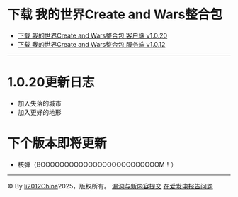 # 下载 我的世界Create and Wars整合包
 - [下载 我的世界Create and Wars整合包 客户端 v1.0.20](https://li2012china.github.io/CreateAndWars_MC/download/client)
 - [下载 我的世界Create and Wars整合包 服务端 v1.0.12](https://li2012china.github.io/CreateAndWars_MC/download/server)

***
# 1.0.20更新日志
 - 加入失落的城市
 - 加入更好的地形
# 下个版本即将更新
 - 核弹（BOOOOOOOOOOOOOOOOOOOOOOOOOM！）
 
***
© By [li2012China](https://github.com/li2012China/)2025，版权所有。  [漏洞与新内容提交](https://github.com/li2012China/CreateAndWars_MC/issues)  [在爱发电报告问题](https://afdian.tv/a/li2012China)
